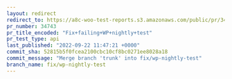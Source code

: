 ```yaml
---
layout: redirect
redirect_to: https://a8c-woo-test-reports.s3.amazonaws.com/public/pr/34743/api/index.html
pr_number: 34743
pr_title_encoded: "Fix+failing+WP+nightly+test"
pr_test_type: api
last_published: "2022-09-22 11:47:21 +0000"
commit_sha: 52815b5f0fcea2100cbc10cf8bc0271ee8028a18
commit_message: "Merge branch 'trunk' into fix/wp-nightly-test"
branch_name: fix/wp-nightly-test
---
```

